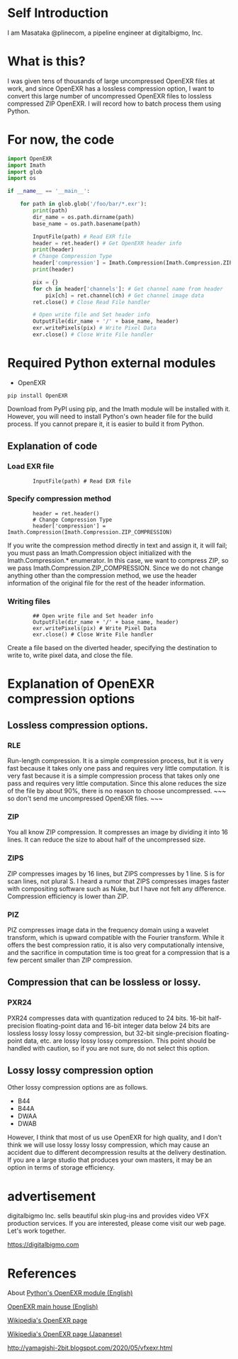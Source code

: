 # Self Introduction
I am Masataka @plinecom, a pipeline engineer at digitalbigmo, Inc.

# What is this?
I was given tens of thousands of large uncompressed OpenEXR files at work, and since OpenEXR has a lossless compression option, I want to convert this large number of uncompressed OpenEXR files to lossless compressed ZIP OpenEXR.
I will record how to batch process them using Python.

# For now, the code
```python:main.py
import OpenEXR
import Imath
import glob
import os

if __name__ == '__main__':

    for path in glob.glob('/foo/bar/*.exr'):
        print(path)
        dir_name = os.path.dirname(path)
        base_name = os.path.basename(path)

        InputFile(path) # Read EXR file
        header = ret.header() # Get OpenEXR header info
        print(header)
        # Change Compression Type
        header['compression'] = Imath.Compression(Imath.Compression.ZIP_COMPRESSION)
        print(header)

        pix = {}
        for ch in header['channels']: # Get channel name from header
            pix[ch] = ret.channel(ch) # Get channel image data
        ret.close() # Close Read File handler

        # Open write file and Set header info
        OutputFile(dir_name + '/' + base_name, header)
        exr.writePixels(pix) # Write Pixel Data
        exr.close() # Close Write File handler
````

# Required Python external modules
* OpenEXR
```terminal:terminal
pip install OpenEXR
```
Download from PyPI using pip, and the Imath module will be installed with it.
However, you will need to install Python's own header file for the build process. If you cannot prepare it, it is easier to build it from Python.

## Explanation of code
### Load EXR file
```python:
        InputFile(path) # Read EXR file
```

### Specify compression method

```python:
        header = ret.header()
        # Change Compression Type
        header['compression'] = Imath.Compression(Imath.Compression.ZIP_COMPRESSION)
```
If you write the compression method directly in text and assign it, it will fail; you must pass an Imath.Compression object initialized with the Imath.Compression.* enumerator. In this case, we want to compress ZIP, so we pass Imath.Compression.ZIP_COMPRESSION. Since we do not change anything other than the compression method, we use the header information of the original file for the rest of the header information.


### Writing files
````python:
        ## Open write file and Set header info
        OutputFile(dir_name + '/' + base_name, header)
        exr.writePixels(pix) # Write Pixel Data
        exr.close() # Close Write File handler
````
Create a file based on the diverted header, specifying the destination to write to, write pixel data, and close the file.

# Explanation of OpenEXR compression options
## Lossless compression options.
### RLE
Run-length compression. It is a simple compression process, but it is very fast because it takes only one pass and requires very little computation. It is very fast because it is a simple compression process that takes only one pass and requires very little computation. Since this alone reduces the size of the file by about 90%, there is no reason to choose uncompressed. ~~~ so don't send me uncompressed OpenEXR files. ~~~
### ZIP
You all know ZIP compression. It compresses an image by dividing it into 16 lines. It can reduce the size to about half of the uncompressed size.
### ZIPS
ZIP compresses images by 16 lines, but ZIPS compresses by 1 line. S is for scan lines, not plural S. I heard a rumor that ZIPS compresses images faster with compositing software such as Nuke, but I have not felt any difference. Compression efficiency is lower than ZIP.
### PIZ
PIZ compresses image data in the frequency domain using a wavelet transform, which is upward compatible with the Fourier transform. While it offers the best compression ratio, it is also very computationally intensive, and the sacrifice in computation time is too great for a compression that is a few percent smaller than ZIP compression.

## Compression that can be lossless or lossy.
### PXR24
PXR24 compresses data with quantization reduced to 24 bits. 16-bit half-precision floating-point data and 16-bit integer data below 24 bits are lossless lossy lossy lossy compression, but 32-bit single-precision floating-point data, etc. are lossy lossy lossy compression. This point should be handled with caution, so if you are not sure, do not select this option.

## Lossy lossy compression option
Other lossy compression options are as follows.
* B44
* B44A
* DWAA
* DWAB

However, I think that most of us use OpenEXR for high quality, and I don't think we will use lossy lossy lossy compression, which may cause an accident due to different decompression results at the delivery destination. If you are a large studio that produces your own masters, it may be an option in terms of storage efficiency.

# advertisement
digitalbigmo Inc. sells beautiful skin plug-ins and provides video VFX production services. If you are interested, please come visit our web page. Let's work together.

https://digitalbigmo.com

# References
About [Python's OpenEXR module (English)](https://excamera.com/sphinx/articles-openexr.html)

[OpenEXR main house (English)](https://www.openexr.com/)

[Wikipedia's OpenEXR page](https://en.wikipedia.org/wiki/OpenEXR)

[Wikipedia's OpenEXR page (Japanese)](https://ja.wikipedia.org/wiki/OpenEXR)

http://yamagishi-2bit.blogspot.com/2020/05/vfxexr.html
